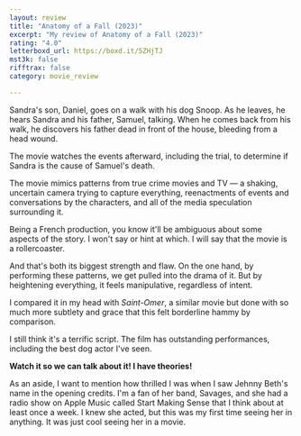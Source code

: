 ```yaml
---
layout: review
title: "Anatomy of a Fall (2023)"
excerpt: "My review of Anatomy of a Fall (2023)"
rating: "4.0"
letterboxd_url: https://boxd.it/5ZHjTJ
mst3k: false
rifftrax: false
category: movie_review

---
```


Sandra's son, Daniel, goes on a walk with his dog Snoop. As he leaves, he hears Sandra and his father, Samuel, talking. When he comes back from his walk, he discovers his father dead in front of the house, bleeding from a head wound.

The movie watches the events afterward, including the trial, to determine if Sandra is the cause of Samuel's death.

The movie mimics patterns from true crime movies and TV — a shaking, uncertain camera trying to capture everything, reenactments of events and conversations by the characters, and all of the media speculation surrounding it.

Being a French production, you know it'll be ambiguous about some aspects of the story. I won't say or hint at which. I will say that the movie is a rollercoaster.

And that's both its biggest strength and flaw. On the one hand, by performing these patterns, we get pulled into the drama of it. But by heightening everything, it feels manipulative, regardless of intent.

I compared it in my head with <i>Saint-Omer</i>, a similar movie but done with so much more subtlety and grace that this felt borderline hammy by comparison.

I still think it's a terrific script. The film has outstanding performances, including the best dog actor I've seen.

<b>Watch it so we can talk about it! I have theories!</b>

As an aside, I want to mention how thrilled I was when I saw Jehnny Beth's name in the opening credits. I'm a fan of her band, Savages, and she had a radio show on Apple Music called Start Making Sense that I think about at least once a week. I knew she acted, but this was my first time seeing her in anything. It was just cool seeing her in a movie.
